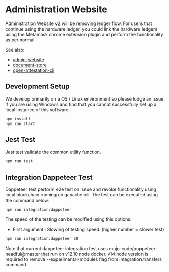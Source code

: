 # Administration Website

Administration Website v2 will be removing ledger flow. For users that continue using the hardware ledger, you could link the hardware ledgers using the Metamask chrome extension plugin and perform the functionality as per normal.

See also:
* [admin-website](https://github.com/OpenCerts/admin-website)
* [document-store](https://github.com/Open-Attestation/document-store)
* [open-attestation-cli](https://github.com/Open-Attestation/open-attestation-cli)

## Development Setup
We develop primarily on a OS / Linux environment so please lodge an issue if you are using Windows and find that you cannot successfully set up a local instance of this software.

```bash
npm install
npm run start
```

## Jest Test
Jest test validate the common utility function.

```bash
npm run test
```

## Integration Dappeteer Test

Dappeteer test perform e2e test on issue and revoke functionality using local blockchain running on ganache-cli. The test can be executed using the command below.

```bash
npm run integration:dappeteer
```

The speed of the testing can be modified using this options.
- First argument : Slowing of testing speed. (higher number = slower test)

```bash
npm run integration:dappeteer 50
```

Note that current dappeteer integration test uses mujo-code/puppeteer-headful@master that run on v12.10 node docker. v14 node version is required to remove --experimental-modules flag from integration:transfers command.

